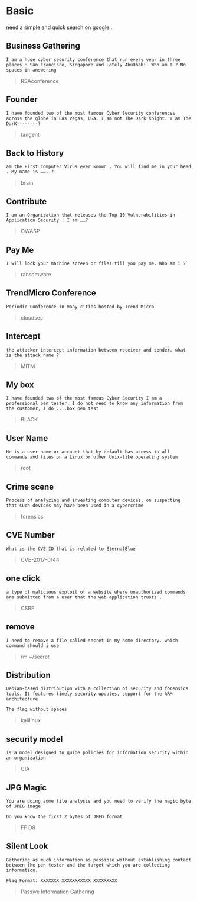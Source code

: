# **Basic**

need a simple and quick search on google...

## Business Gathering

```text
I am a huge cyber security conference that run every year in three places : San Francisco, Singapore and Lately AbuDhabi. Who am I ? No spaces in answering
```

>RSAconference

## Founder

```text
I have founded two of the most famous Cyber Security conferences across the globe in Las Vegas, USA. I am not The Dark Knight. I am The DarK--------?
```

>tangent

## Back to History

```text
am the First Computer Virus ever known . You will find me in your head . My name is ……..?
```

>brain

## Contribute

```text
I am an Organization that releases the Top 10 Vulnerabilities in Application Security . I am ……?
```

>OWASP

## Pay Me

```text
I will lock your machine screen or files till you pay me. Who am i ?
```

>ransomware

## TrendMicro Conference

```text
Periodic Conference in many cities hosted by Trend Micro
```

>cloudsec

## Intercept

```text
the attacker intercept information between receiver and sender. what is the attack name ?
```

>MITM

## My box

```text
I have founded two of the most famous Cyber Security I am a professional pen tester. I do not need to know any information from the customer, I do ....box pen test
```

>BLACK

## User Name

```text
He is a user name or account that by default has access to all commands and files on a Linux or other Unix-like operating system.
```

>root

## Crime scene

```text
Process of analyzing and investing computer devices, on suspecting that such devices may have been used in a cybercrime
```

>forensics

## CVE Number

```text
What is the CVE ID that is related to EternalBlue
```

>CVE-2017-0144

## one click

```text
a type of malicious exploit of a website where unauthorized commands are submitted from a user that the web application trusts .
```

>CSRF

## remove

```text
I need to remove a file called secret in my home directory. which command should i use 
```

>rm ~/secret

## Distribution

```text
Debian-based distribution with a collection of security and forensics tools. It features timely security updates, support for the ARM architecture

The flag without spaces
```

>kalilinux

## security model

```text
is a model designed to guide policies for information security within an organization
```

>CIA

## JPG Magic

```text
You are doing some file analysis and you need to verify the magic byte of JPEG image

Do you know the first 2 bytes of JPEG format 
```

>FF D8

## Silent Look

```text
Gathering as much information as possible without establishing contact between the pen tester and the target which you are collecting information.

Flag Format: XXXXXXX XXXXXXXXXXX XXXXXXXXX
```

>Passive Information Gathering
